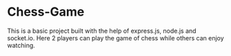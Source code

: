 # Chess-Game
This is a basic project built with the help of express.js, node.js and socket.io. Here 2 players can play the game of chess while others can enjoy watching.
